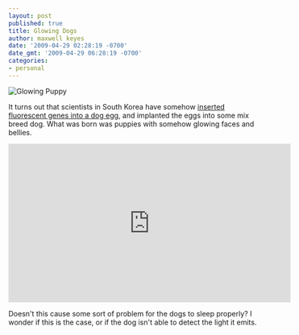 ```yaml
---
layout: post
published: true
title: Glowing Dogs
author: maxwell keyes
date: '2009-04-29 02:28:19 -0700'
date_gmt: '2009-04-29 06:28:19 -0700'
categories:
- personal
---
```


![Glowing Puppy](./glowing-puppy.jpg "Glowing puppy")

It turns out that scientists in South Korea have somehow
[inserted fluorescent genes into a dog egg](https://www.youtube.com/watch?v=z3zSZDjRUXA),
and implanted the eggs into some mix breed dog. What was born was puppies with
somehow glowing faces and bellies.

<iframe width="560" height="315" src="https://www.youtube.com/embed/QaLLZWZ85wQ" frameborder="0" allowfullscreen></iframe>

Doesn't this cause some sort of problem for the dogs to sleep properly? I wonder
if this is the case, or if the dog isn't able to detect the light it emits.
